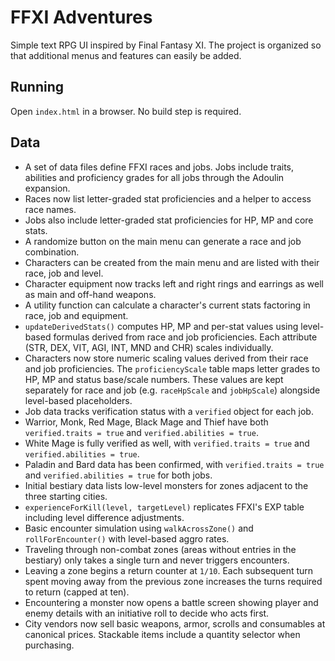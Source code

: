 # FFXI Adventures

Simple text RPG UI inspired by Final Fantasy XI. The project is organized so that additional menus and features can easily be added.

## Running
Open `index.html` in a browser. No build step is required.

## Data
- A set of data files define FFXI races and jobs. Jobs include traits, abilities and proficiency grades for all jobs through the Adoulin expansion.
- Races now list letter-graded stat proficiencies and a helper to access race names.
- Jobs also include letter-graded stat proficiencies for HP, MP and core stats.
- A randomize button on the main menu can generate a race and job combination.
- Characters can be created from the main menu and are listed with their race,
  job and level.
- Character equipment now tracks left and right rings and earrings as well as main and off-hand weapons.
- A utility function can calculate a character's current stats factoring in race, job and equipment.
- `updateDerivedStats()` computes HP, MP and per-stat values using level-based formulas derived from race and job proficiencies. Each attribute (STR, DEX, VIT, AGI, INT, MND and CHR) scales individually.
- Characters now store numeric scaling values derived from their race and job
  proficiencies. The `proficiencyScale` table maps letter grades to HP, MP and
  status base/scale numbers. These values are kept separately for race and job
  (e.g. `raceHpScale` and `jobHpScale`) alongside level-based placeholders.
- Job data tracks verification status with a `verified` object for each job.
- Warrior, Monk, Red Mage, Black Mage and Thief have both `verified.traits = true` and `verified.abilities = true`.
- White Mage is fully verified as well, with `verified.traits = true` and `verified.abilities = true`.
- Paladin and Bard data has been confirmed, with `verified.traits = true` and `verified.abilities = true` for both jobs.
- Initial bestiary data lists low-level monsters for zones adjacent to the three starting cities.
- `experienceForKill(level, targetLevel)` replicates FFXI's EXP table including level difference adjustments.
- Basic encounter simulation using `walkAcrossZone()` and `rollForEncounter()` with level-based aggro rates.
- Traveling through non-combat zones (areas without entries in the bestiary) only
  takes a single turn and never triggers encounters.
- Leaving a zone begins a return counter at `1/10`. Each subsequent turn spent
  moving away from the previous zone increases the turns required to return
  (capped at ten).
- Encountering a monster now opens a battle screen showing player and enemy
  details with an initiative roll to decide who acts first.
- City vendors now sell basic weapons, armor, scrolls and consumables at
  canonical prices. Stackable items include a quantity selector when purchasing.
